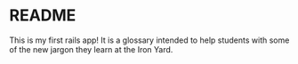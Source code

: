 # README

This is my first rails app! It is a glossary intended to help students with some of the new jargon they learn at the Iron Yard.
